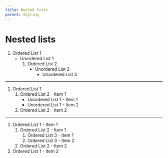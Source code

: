 ```yaml
---
title: Nested lists
parent: Styling
---
```


# Nested lists

1. Ordered List 1
    * Unordered List 1
        1. Ordered List 2
            * Unordered List 2
                * Unordered List 3

----

1. Ordered List 1
    1. Ordered List 2 - Item 1
        * Unordered List 1 - Item 1
        * Unordered List 1 - Item 2
    2. Ordered List 2 - Item 2

----

1. Ordered List 1 - Item 1
    1. Ordered List 2 - Item 1
        1. Ordered List 3 - Item 1
        2. Ordered List 3 - Item 2
    2. Ordered List 2 - Item 2
2. Ordered List 1 - Item 2
